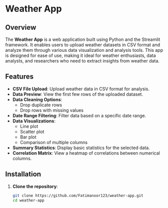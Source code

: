 # Weather App

## Overview
The **Weather App** is a web application built using Python and the Streamlit framework. It enables users to upload weather datasets in CSV format and analyze them through various data visualization and analysis tools. This app is designed for ease of use, making it ideal for weather enthusiasts, data analysts, and researchers who need to extract insights from weather data.

## Features
- **CSV File Upload**: Upload weather data in CSV format for analysis.
- **Data Preview**: View the first few rows of the uploaded dataset.
- **Data Cleaning Options**:
  - Drop duplicate rows
  - Drop rows with missing values
- **Date Range Filtering**: Filter data based on a specific date range.
- **Data Visualizations**:
  - Line plot
  - Scatter plot
  - Bar plot
  - Comparison of multiple columns
- **Summary Statistics**: Display basic statistics for the selected data.
- **Correlation Matrix**: View a heatmap of correlations between numerical columns.

## Installation

1. **Clone the repository**:
   ```bash
   git clone https://github.com/Fatimanoor123/weather-app.git
   cd weather-app
